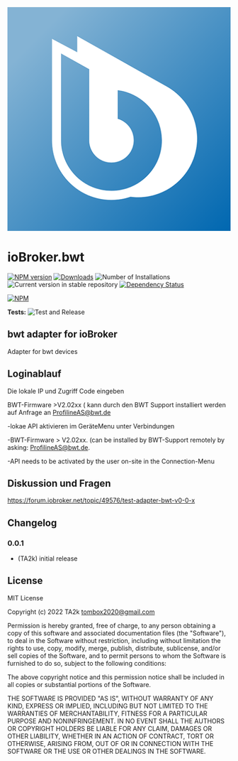 ![Logo](admin/bwt.png)

# ioBroker.bwt

[![NPM version](https://img.shields.io/npm/v/iobroker.bwt.svg)](https://www.npmjs.com/package/iobroker.bwt)
[![Downloads](https://img.shields.io/npm/dm/iobroker.bwt.svg)](https://www.npmjs.com/package/iobroker.bwt)
![Number of Installations](https://iobroker.live/badges/bwt-installed.svg)
![Current version in stable repository](https://iobroker.live/badges/bwt-stable.svg)
[![Dependency Status](https://img.shields.io/david/TA2k/iobroker.bwt.svg)](https://david-dm.org/TA2k/iobroker.bwt)

[![NPM](https://nodei.co/npm/iobroker.bwt.png?downloads=true)](https://nodei.co/npm/iobroker.bwt/)

**Tests:** ![Test and Release](https://github.com/TA2k/ioBroker.bwt/workflows/Test%20and%20Release/badge.svg)

## bwt adapter for ioBroker

Adapter for bwt devices

## Loginablauf

Die lokale IP und Zugriff Code eingeben

BWT-Firmware >V2.02xx ( kann durch den BWT Support installiert werden auf Anfrage an ProfilineAS@bwt.de

-lokae API aktivieren im GeräteMenu unter Verbindungen

-BWT-Firmware > V2.02xx. (can be installed by BWT-Support remotely by asking: ProfilineAS@bwt.de.

-API needs to be activated by the user on-site in the Connection-Menu

## Diskussion und Fragen

<https://forum.iobroker.net/topic/49576/test-adapter-bwt-v0-0-x>

## Changelog

### 0.0.1

- (TA2k) initial release

## License

MIT License

Copyright (c) 2022 TA2k <tombox2020@gmail.com>

Permission is hereby granted, free of charge, to any person obtaining a copy
of this software and associated documentation files (the "Software"), to deal
in the Software without restriction, including without limitation the rights
to use, copy, modify, merge, publish, distribute, sublicense, and/or sell
copies of the Software, and to permit persons to whom the Software is
furnished to do so, subject to the following conditions:

The above copyright notice and this permission notice shall be included in all
copies or substantial portions of the Software.

THE SOFTWARE IS PROVIDED "AS IS", WITHOUT WARRANTY OF ANY KIND, EXPRESS OR
IMPLIED, INCLUDING BUT NOT LIMITED TO THE WARRANTIES OF MERCHANTABILITY,
FITNESS FOR A PARTICULAR PURPOSE AND NONINFRINGEMENT. IN NO EVENT SHALL THE
AUTHORS OR COPYRIGHT HOLDERS BE LIABLE FOR ANY CLAIM, DAMAGES OR OTHER
LIABILITY, WHETHER IN AN ACTION OF CONTRACT, TORT OR OTHERWISE, ARISING FROM,
OUT OF OR IN CONNECTION WITH THE SOFTWARE OR THE USE OR OTHER DEALINGS IN THE
SOFTWARE.
